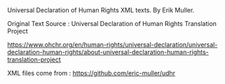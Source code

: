 Universal Declaration of Human Rights XML texts. By Erik Muller.

Original Text Source : Universal Declaration of Human Rights Translation Project 

https://www.ohchr.org/en/human-rights/universal-declaration/universal-declaration-human-rights/about-universal-declaration-human-rights-translation-project

XML files come from : https://github.com/eric-muller/udhr
